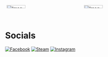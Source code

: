 <div style="display: flex;">
  <div style="flex: 50%; padding: 5px;">
    <img src="https://i.pinimg.com/originals/80/15/d0/8015d0f57ecd0b56d4592e10f58ba8dc.gif" alt="Image 1" style="width: 50%;" />
  </div>
  <div style="flex: 50%; padding: 5px;">
    <img src="https://thumbs.gfycat.com/ImpassionedClutteredFallowdeer-size_restricted.gif" alt="Image 2" style="width: 50%;" />
  </div>
</div>


<h1>Socials</h1>

[![Facebook](https://img.shields.io/badge/Facebook-1877f2?style=for-the-badge&logo=facebook&logoColor=white)](https://www.facebook.com/profile.php?id=100010171811268/)
[![Steam](https://img.shields.io/badge/Steam-000000?style=for-the-badge&logo=steam&logoColor=white)](https://steamcommunity.com/id/monkey_gay_midget/)
[![Instagram](https://img.shields.io/badge/Instagram-e4405f?style=for-the-badge&logo=instagram&logoColor=white)](https://www.instagram.com/shonoo.o/)


